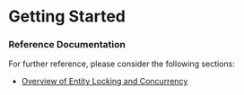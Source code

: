 # Getting Started

### Reference Documentation

For further reference, please consider the following sections:

* [Overview of Entity Locking and Concurrency](https://docs.oracle.com/javaee/7/tutorial/persistence-locking001.htm)

